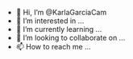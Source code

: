 - 👋 Hi, I’m @KarlaGarciaCam
- 👀 I’m interested in ...
- 🌱 I’m currently learning ...
- 💞️ I’m looking to collaborate on ...
- 📫 How to reach me ...

<!---
KarlaGarciaCam/KarlaGarciaCam is a ✨ special ✨ repository because its `README.md` (this file) appears on your GitHub profile.
You can click the Preview link to take a look at your changes.
--->

